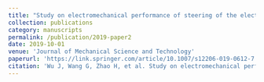 ```yaml
---
title: "Study on electromechanical performance of steering of the electric articulated tracked vehicles"
collection: publications
category: manuscripts
permalink: /publication/2019-paper2
date: 2019-10-01
venue: 'Journal of Mechanical Science and Technology'
paperurl: 'https://link.springer.com/article/10.1007/s12206-019-0612-7'
citation: 'Wu J, Wang G, Zhao H, et al. Study on electromechanical performance of steering of the electric articulated tracked vehicles[J]. Journal of Mechanical Science and Technology, 2019, 33: 3171-3185.'
---
```

